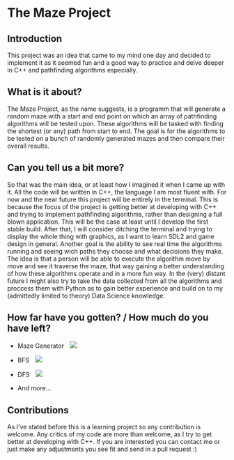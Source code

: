 # The Maze Project

## Introduction
This project was an idea that came to my mind one day and decided to implement it as it seemed fun and a good way to practice and delve deeper in C++ and pathfinding algorithms especially.

## What is it about?
The Maze Project, as the name suggests, is a programm that will generate a random maze with a start and end point on which an array of pathfinding algorithms will be tested upon. These algorithms will be tasked with finding the shortest (or any) path from start to end. The goal is for the algorithms to be tested on a bunch of randomly generated mazes and then compare their overall results.

## Can you tell us a bit more?
So that was the main idea, or at least how I imagined it when I came up with it. 
All the code will be written in C++, the language I am most fluent with. 
For now and the near future this project will be entirely in the terminal. This is because the focus of the project is getting better at developing with C++ and trying to implement pathfinding algorithms, rather than designing a full blown application. This will be the case at least until I develop the first stable build. After that, I will consider ditching the terminal and trying to display the whole thing with graphics, as I want to learn SDL2 and game design in general.
Another goal is the ability to see real time the algorithms running and seeing wich paths they choose and what decisions they make. The idea is that a person will be able to execute the algorithm move by move and see it traverse the maze, that way gaining a better understanding of how these algorithms operate and in a more fun way.
In the (very) distant future I might also try to take the data collected from all the algorithms and proccess them with Python as to gain better experience and build on to my (admittedly limited to theory) Data Science knowledge.

## How far have you gotten? / How much do you have left?
- Maze Generator ![](https://geps.dev/progress/90)
  
- BFS ![](https://geps.dev/progress/0)

- DFS ![](https://geps.dev/progress/0)

- And more...

## Contributions
As I've stated before this is a learning project so any contribution is welcome. Any critics of my code are more than welcome, as I try to get better at developing with C++.
If you are interested you can contact me or just make any adjustments you see fit and send in a pull request :) 
